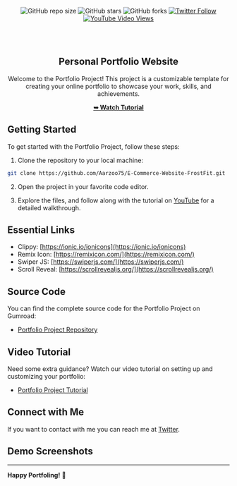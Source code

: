 <div align="center">
  
  ![GitHub repo size](https://img.shields.io/github/repo-size/withaarzoo/Personal-Portfolio-Website-Dani)
  ![GitHub stars](https://img.shields.io/github/stars/withaarzoo/Personal-Portfolio-Website-Dani?style=social)
  ![GitHub forks](https://img.shields.io/github/forks/withaarzoo/Personal-Portfolio-Website-Dani?style=social)
  [![Twitter Follow](https://img.shields.io/twitter/follow/withaarzoo?style=social)](https://twitter.com/intent/follow?screen_name=withaarzoo)
  [![YouTube Video Views](https://img.shields.io/youtube/views/SAu7e09vXoQ?style=social)](https://youtu.be/SAu7e09vXoQ)

  <br />
  <br />

  <h2 align="center">Personal Portfolio Website</h2>

  Welcome to the Portfolio Project! This project is a customizable template for creating your online portfolio to showcase your work, skills, and achievements.

  <a href="https://www.youtube.com/@codewithaarzoo"><strong>➥ Watch Tutorial</strong></a>

</div>

## Getting Started

To get started with the Portfolio Project, follow these steps:

1. Clone the repository to your local machine:

```bash
git clone https://github.com/Aarzoo75/E-Commerce-Website-FrostFit.git
```

2. Open the project in your favorite code editor.

3. Explore the files, and follow along with the tutorial on [YouTube](https://youtu.be/hwvjhS5Ut_k) for a detailed walkthrough.

## Essential Links
- Clippy: [https://ionic.io/ionicons](https://ionic.io/ionicons)
- Remix Icon: [https://remixicon.com/](https://remixicon.com/)
- Swiper JS: [https://swiperjs.com/](https://swiperjs.com/)
- Scroll Reveal: [https://scrollrevealjs.org/](https://scrollrevealjs.org/)

## Source Code
You can find the complete source code for the Portfolio Project on Gumroad:
- [Portfolio Project Repository](https://github.com/your-username/portfolio-project)

## Video Tutorial
Need some extra guidance? Watch our video tutorial on setting up and customizing your portfolio:
- [Portfolio Project Tutorial](#)

## Connect with Me
If you want to contact with me you can reach me at [Twitter](https://twitter.com/withaarzoo).

## Demo Screenshots

---

**Happy Portfoling!** 🚀
